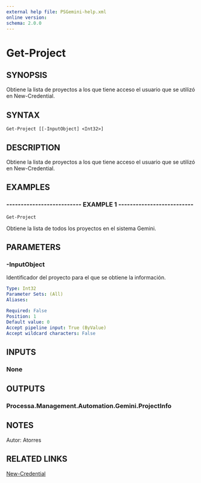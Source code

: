 ```yaml
---
external help file: PSGemini-help.xml
online version: 
schema: 2.0.0
---
```


# Get-Project

## SYNOPSIS
Obtiene la lista de proyectos a los que tiene acceso el usuario que se utilizó en New-Credential.

## SYNTAX

```
Get-Project [[-InputObject] <Int32>]
```

## DESCRIPTION
Obtiene la lista de proyectos a los que tiene acceso el usuario que se utilizó en New-Credential.

## EXAMPLES

### -------------------------- EXAMPLE 1 --------------------------
```
Get-Project
```

Obtiene la lista de todos los proyectos en el sistema Gemini.

## PARAMETERS

### -InputObject
Identificador del proyecto para el que se obtiene la información.

```yaml
Type: Int32
Parameter Sets: (All)
Aliases: 

Required: False
Position: 1
Default value: 0
Accept pipeline input: True (ByValue)
Accept wildcard characters: False
```

## INPUTS

### None

## OUTPUTS

### Processa.Management.Automation.Gemini.ProjectInfo

## NOTES
Autor: Atorres

## RELATED LINKS

[New-Credential]()

